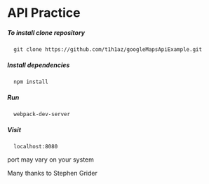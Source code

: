 # API Practice

##### To install clone repository


```
  git clone https://github.com/t1h1az/googleMapsApiExample.git 
```


##### Install dependencies

```
  npm install
```

##### Run

```
  webpack-dev-server
```

##### Visit

```
  localhost:8080
```

port may vary on your system


Many thanks to Stephen Grider
